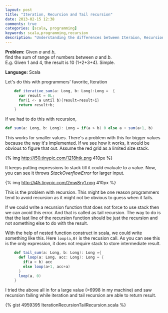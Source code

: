 ```yaml
---
layout: post
title: "Iteration, Recursion and Tail recursion"
date: 2013-02-15 12:38
comments: true
categories: [scala, programming]
keywords: scala,programming,recursion
description: "Understanding the differences between Iteraion, Recursion and Tail Recursion using a Scala example."
---
```


**Problem:** Given _a_ and _b_,<br/>find the sum of range of numbers between _a_ and _b_.<br>E.g. Given 1 and 4, the result is 10 (1+2+3+4). Simple.


**Language:** Scala

Let's do this with programmers' favorite, Iteration
<!--more-->

```scala
    def iterative_sum(a: Long, b: Long):Long =  {
      var result = 0L;
      for(i <- a until b){result=result+i}
      return result+b;
    }

```

If we had to do this with recursion,

```scala
def sum(a: Long, b: Long): Long = if(a > b) 0 else a + sum(a+1, b)
```

This works for smaller values. There's a problem with this for bigger values because the way it's implemented. If we see how it works, it would be obvious to figure that out. Assume the red grid as a limited size stack.

{% img http://i50.tinypic.com/1218htk.png 410px %}

It keeps putting expressions to stack till it could evaluate to a value.
Now, you can see it throws _StackOverflowError_ for larger input.

{% img http://i45.tinypic.com/2mw8ry1.png 410px %} 

This is the problem with recursion. This might be one reason programmers tend to avoid recursion as it might not be obvious to guess when it fails.

If we could write a recursion function that does not force to use stack then we can avoid this error. And that is called as tail recursion. The way to do is that the last line of the recursion function should be just the recursion and not something else to do with the result.

With the help of nested function construct in scala, we could write something like this. Here <code>loop(a,0)</code> is the recusion call. As you can see this is the only expression, it does not require stack to store intermediate result.

```scala
    def tail_sum(a: Long, b: Long): Long ={
      def loop(a: Long, acc: Long): Long = {
        if(a > b) acc
        else loop(a+1, acc+a)
      }
      loop(a, 0)
    } 
```

I tried the above all in for a large value (>6998 in my machine) and saw recursion failing while iteration and tail recursion are able to return result.

{% gist 4959395 IterationRecursionTailRecursion.scala %}

